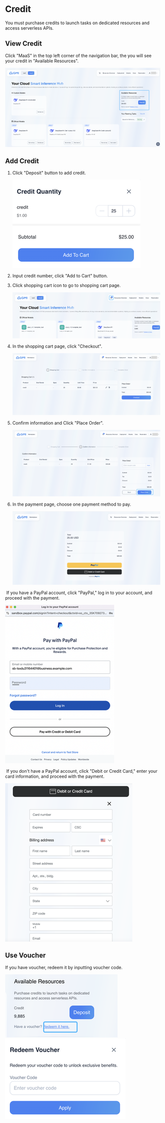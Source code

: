 # Credit
You must purchase credits to launch tasks on dedicated resources and access serverless APIs.

## View Credit
Click "MaaS" in the top left corner of the navigation bar, the you will see your credit in "Available Resources".

![image-20250320165316345](/assets/image-20250320165316345.png)

## Add Credit

1. Click "Deposit" button to add credit.

   <img src="/assets/image-20250320165423538.png" alt="image-20250320165423538" style="zoom:50%;" />

2. Input credit number, click "Add to Cart" button.

3. Click shopping cart icon to go to shopping cart page.

   ![image-20250320165549612](/assets/image-20250320165549612.png)

4. In the shopping cart page, click "Checkout".

   ![image-20250320165739902](/assets/image-20250320165739902.png)

5. Confirm information and Click "Place Order".

   ![image-20250320170022850](/assets/image-20250320170022850.png)

6. In the payment page, choose one payment method to pay. 

   ![image-20250320170646421](/assets/image-20250320170646421.png)

​       If you have a PayPal account, click "PayPal," log in to your account, and proceed with the payment.

​      <img src="/assets/image-20250320213422097.png" alt="image-20250320213422097, style=&quot;zoom:50%;&quot;" style="zoom:50%;" />

​      If you don't have a PayPal account, click "Debit or Credit Card," enter your card information, and proceed with the payment.

​      <img src="/assets/image-20250320213628752.png" alt="image-20250320213628752" style="zoom:50%;" />

## Use Voucher

If you have voucher, redeem it by inputting voucher code.

<img src="/assets/image-20250320214035386.png" alt="image-20250320214035386" style="zoom:50%;" />

<img src="/assets/image-20250320214131433.png" alt="image-20250320214131433" style="zoom:50%;" />
